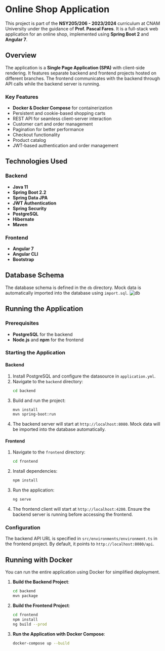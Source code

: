 # Online Shop Application

This project is part of the **NSY205/206 - 2023/2024** curriculum at CNAM University under the guidance of **Prof. Pascal Fares**. It is a full-stack web application for an online shop, implemented using **Spring Boot 2** and **Angular 7**.

## Overview

The application is a **Single Page Application (SPA)** with client-side rendering. It features separate backend and frontend projects hosted on different branches. The frontend communicates with the backend through API calls while the backend server is running.

### Key Features
- **Docker & Docker Compose** for containerization
- Persistent and cookie-based shopping carts
- REST API for seamless client-server interaction
- Customer cart and order management
- Pagination for better performance
- Checkout functionality
- Product catalog
- JWT-based authentication and order management

## Technologies Used

### Backend
- **Java 11**
- **Spring Boot 2.2**
- **Spring Data JPA**
- **JWT Authentication**
- **Spring Security**
- **PostgreSQL**
- **Hibernate**
- **Maven**

### Frontend
- **Angular 7**
- **Angular CLI**
- **Bootstrap**

## Database Schema
The database schema is defined in the `db` directory. Mock data is automatically imported into the database using `import.sql`.
![db](https://github.com/user-attachments/assets/edc42d40-e203-429f-8921-b06b4223238e)


## Running the Application

### Prerequisites
- **PostgreSQL** for the backend
- **Node.js** and **npm** for the frontend

### Starting the Application

#### Backend
1. Install PostgreSQL and configure the datasource in `application.yml`.
2. Navigate to the `backend` directory:
   ```bash
   cd backend
   ```
3. Build and run the project:
   ```bash
   mvn install
   mvn spring-boot:run
   ```
4. The backend server will start at `http://localhost:8080`. Mock data will be imported into the database automatically.

#### Frontend
1. Navigate to the `frontend` directory:
   ```bash
   cd frontend
   ```
2. Install dependencies:
   ```bash
   npm install
   ```
3. Run the application:
   ```bash
   ng serve
   ```
4. The frontend client will start at `http://localhost:4200`. Ensure the backend server is running before accessing the frontend.

### Configuration
The backend API URL is specified in `src/environments/environment.ts` in the frontend project. By default, it points to `http://localhost:8080/api`.

## Running with Docker

You can run the entire application using Docker for simplified deployment.

1. **Build the Backend Project**:
   ```bash
   cd backend
   mvn package
   ```

2. **Build the Frontend Project**:
   ```bash
   cd frontend
   npm install
   ng build --prod
   ```

3. **Run the Application with Docker Compose**:
   ```bash
   docker-compose up --build
   
